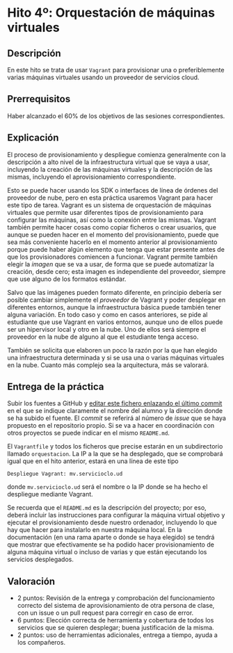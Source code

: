 
Hito 4º: Orquestación de máquinas virtuales
=====================================

Descripción
-----------------

En este hito se trata de usar `Vagrant` para provisionar una o
preferiblemente varias máquinas virtuales usando un proveedor de
servicios cloud.

Prerrequisitos
--------------------

Haber alcanzado el 60% de los objetivos de las sesiones correspondientes. 

Explicación
----------------

El proceso de provisionamiento y despliegue comienza generalmente con
la descripción a alto nivel de la infraestructura virtual que se vaya
a usar, incluyendo la creación de las máquinas virtuales y la
descripción de las mismas, incluyendo el aprovisionamiento
correspondiente. 

Esto se puede hacer usando los SDK o interfaces de línea de órdenes
del proveedor de nube, pero en esta práctica usaremos Vagrant para hacer este tipo de
tarea. Vagrant es un sistema de orquestación de máquinas virtuales que
permite usar diferentes tipos de provisionamiento para configurar las
máquinas, así como la conexión entre las mismas. Vagrant también
permite hacer cosas como copiar ficheros o crear usuarios, que aunque
se pueden hacer en el momento del provisionamiento, puede que sea más
conveniente hacerlo en el momento anterior al provisionamiento porque
puede haber algún elemento que tenga que estar presente antes de que
los provisionadores comiencen a funcionar. Vagrant permite también
elegir la *imagen* que se va a usar, de forma que se puede automatizar
la creación, desde cero; esta imagen es independiente del proveedor,
siempre que use alguno de los formatos estándar. 

Salvo que las imágenes pueden formato diferente, en principio debería
ser posible cambiar simplemente el *proveedor* de Vagrant y poder
desplegar en diferentes entornos, aunque la infraestructura básica
puede también tener alguna variación. En todo caso y como en casos
anteriores, se pide al estudiante que use Vagrant en varios entornos,
aunque uno de ellos puede ser un hipervisor local y otro en la
nube. Uno de ellos será siempre el proveedor en la nube de alguno al
que el estudiante tenga acceso. 

También se solicita que elaboren un poco la razón por la que han
elegido una infraestructura determinada y si se usa una o varias
máquinas virtuales en la nube. Cuanto más complejo sea la
arquitectura, más se valorará. 

Entrega de la práctica
--------------------------------

Subir los fuentes a GitHub y 
[editar este fichero enlazando el último commit](https://github.com/JJ/CC-17-18/blob/master/proyecto/4.md)
en el 
que se indique claramente el nombre del alumno y la dirección donde se ha subido el
fuente. El *commit* se referirá al número de *issue* que se haya
propuesto en el repositorio propio. Si se va a hacer en coordinación con otros proyectos se
puede indicar en el mismo `README.md`. 

El `Vagrantfile` y todos los ficheros que precise estarán en un
subdirectorio llamado `orquestacion`. La IP a la que se ha desplegado,
que se comprobará igual que en el hito anterior, estará en una línea
de este tipo

	Despliegue Vagrant: mv.servicioclo.ud

donde `mv.servicioclo.ud` será el nombre o la IP donde se ha hecho el
despliegue mediante Vagrant.

Se recuerda que el `README.md` es la descripción del proyecto; por
eso, deberá incluir las instrucciones para configurar la máquina
virtual objetivo y ejecutar el provisionamiento desde nuestro
ordenador, incluyendo lo que hay que hacer para instalarlo en nuestra
máquina local. En la documentación (en una rama aparte o donde se haya
elegido) se tendrá que mostrar que efectivamente se ha podido hacer
provisionamiento de alguna máquina virtual o incluso de varias y que
están ejecutando los servicios desplegados. 


Valoración
--------------

* 2 puntos: Revisión de la entrega y comprobación del funcionamiento
  correcto del sistema de aprovisionamiento de otra persona de clase,
  con un issue o un pull request para corregir en caso de error. 
* 6 puntos: Elección correcta de herramienta y cobertura de todos los
servicios que se quieren desplegar; buena justificación de la misma. 
* 2 puntos: uso de herramientas adicionales, entrega a tiempo, ayuda a
  los compañeros. 
  

